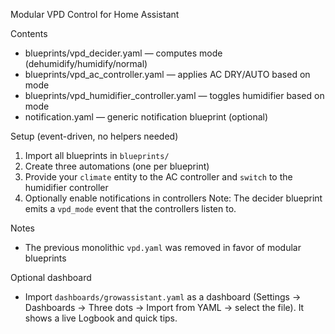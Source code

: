 Modular VPD Control for Home Assistant

Contents
- blueprints/vpd_decider.yaml — computes mode (dehumidify/humidify/normal)
- blueprints/vpd_ac_controller.yaml — applies AC DRY/AUTO based on mode
- blueprints/vpd_humidifier_controller.yaml — toggles humidifier based on mode
- notification.yaml — generic notification blueprint (optional)

Setup (event-driven, no helpers needed)
1. Import all blueprints in `blueprints/`
2. Create three automations (one per blueprint)
3. Provide your `climate` entity to the AC controller and `switch` to the humidifier controller
4. Optionally enable notifications in controllers
Note: The decider blueprint emits a `vpd_mode` event that the controllers listen to.

Notes
- The previous monolithic `vpd.yaml` was removed in favor of modular blueprints

Optional dashboard
- Import `dashboards/growassistant.yaml` as a dashboard (Settings → Dashboards → Three dots → Import from YAML → select the file). It shows a live Logbook and quick tips.
